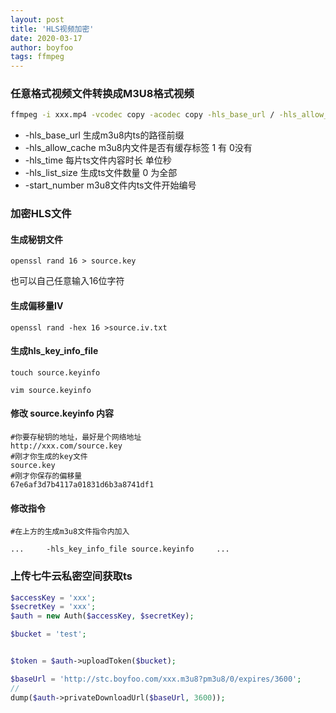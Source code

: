```yaml
---
layout: post
title: 'HLS视频加密'
date: 2020-03-17
author: boyfoo
tags: ffmpeg
---
```


### 任意格式视频文件转换成M3U8格式视频

```sh
ffmpeg -i xxx.mp4 -vcodec copy -acodec copy -hls_base_url / -hls_allow_cache 1 -hls_time 30 -hls_list_size 0 -f hls xxx.m3u8
```

* -hls_base_url 生成m3u8内ts的路径前缀
* -hls_allow_cache m3u8内文件是否有缓存标签 1 有 0没有
* -hls_time 每片ts文件内容时长 单位秒 
* -hls_list_size 生成ts文件数量 0 为全部
* -start_number m3u8文件内ts文件开始编号

### 加密HLS文件


#### 生成秘钥文件
```
openssl rand 16 > source.key
```
也可以自己任意输入16位字符

#### 生成偏移量IV

```
openssl rand -hex 16 >source.iv.txt
```

#### 生成hls_key_info_file

```
touch source.keyinfo

vim source.keyinfo
```

#### 修改 source.keyinfo 内容
```
#你要存秘钥的地址，最好是个网络地址
http://xxx.com/source.key
#刚才你生成的key文件
source.key
#刚才你保存的偏移量
67e6af3d7b4117a01831d6b3a8741df1
```


#### 修改指令

```
#在上方的生成m3u8文件指令内加入

...     -hls_key_info_file source.keyinfo     ...
```


### 上传七牛云私密空间获取ts

```php
$accessKey = 'xxx';
$secretKey = 'xxx';
$auth = new Auth($accessKey, $secretKey);

$bucket = 'test';


$token = $auth->uploadToken($bucket);

$baseUrl = 'http://stc.boyfoo.com/xxx.m3u8?pm3u8/0/expires/3600';
//
dump($auth->privateDownloadUrl($baseUrl, 3600));
```